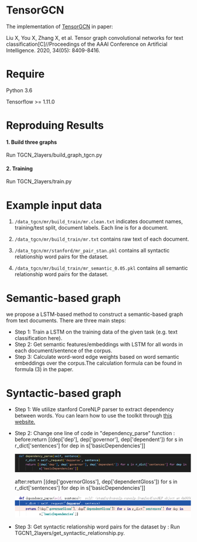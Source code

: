 # TensorGCN

The implementation of [TensorGCN](https://arxiv.org/pdf/2001.05313.pdf) in paper:

Liu X, You X, Zhang X, et al. Tensor graph convolutional networks for text classification[C]//Proceedings of the AAAI Conference on Artificial Intelligence. 2020, 34(05): 8409-8416.


# Require

Python 3.6

Tensorflow >= 1.11.0


# Reproduing Results

#### 1. Build three graphs

Run TGCN_2layers/build_graph_tgcn.py

#### 2. Training

Run TGCN_2layers/train.py


# Example input data

1. `/data_tgcn/mr/build_train/mr.clean.txt` indicates document names, training/test split, document labels. Each line is for a document.

2. `/data_tgcn/mr/build_train/mr.txt` contains raw text of each document.

3. `/data_tgcn/mr/stanford/mr_pair_stan.pkl` contains all syntactic relationship word pairs for the dataset.

4. `/data_tgcn/mr/build_train/mr_semantic_0.05.pkl` contains all semantic relationship word pairs for the dataset.


# Semantic-based graph
we propose a LSTM-based method to construct a semantic-based graph from text documents. There are three main steps:
- Step 1: Train a LSTM on the training data of the given task (e.g. text classification here).
- Step 2: Get semantic features/embeddings with LSTM for all words in each document/sentence of the corpus.
- Step 3: Calculate word-word edge weights based on word semantic embeddings over the corpus.The calculation formula can be found in formula (3) in the paper.


# Syntactic-based graph
- Step 1: We utilize stanford CoreNLP parser to extract dependency between words. You can learn how to use the toolkit through [this website.](https://www.pianshen.com/article/8433287443/)

- Step 2: Change one line of code in "dependency_parse" function :
  before:return [(dep['dep'], dep['governor'], dep['dependent']) for s in r_dict['sentences'] for dep in s['basicDependencies']]
  
  ![image](before.png)
  
  after:return [(dep['governorGloss'], dep['dependentGloss']) for s in r_dict['sentences'] for dep in s['basicDependencies']]
  
  ![image](after.png)
  
  
- Step 3: Get syntactic relationship word pairs for the dataset by :
  Run TGCN1_2layers/get_syntactic_relationship.py. 
  
  
  
  
  
  